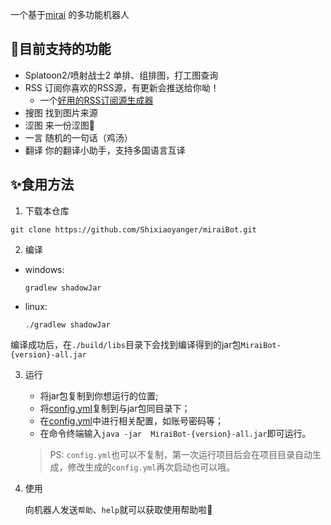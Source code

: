 一个基于[mirai](https://github.com/mamoe/mirai) 的多功能机器人

## 🌈目前支持的功能

- Splatoon2/喷射战士2  单排、组排图，打工图查询
- RSS   订阅你喜欢的RSS源，有更新会推送给你呦！
  - 一个[好用的RSS订阅源生成器](https://docs.rsshub.app/)
- 搜图  找到图片来源
- 涩图  来一份涩图🔞
- 一言  随机的一句话（鸡汤）
- 翻译  你的翻译小助手，支持多国语言互译

## ✨食用方法

1. 下载本仓库

```git clone https://github.com/Shixiaoyanger/miraiBot.git```

2. 编译
- windows:

    ```gradlew shadowJar```
    
- linux:

    ```./gradlew shadowJar```
    

编译成功后，在`./build/libs`目录下会找到编译得到的jar包`MiraiBot-{version}-all.jar`

3. 运行

   - 将jar包复制到你想运行的位置;
   - 将[config.yml](https://github.com/Shixiaoyanger/miraiBot/blob/master/config.yml)复制到与jar包同目录下；
   - 在[config.yml](https://github.com/Shixiaoyanger/miraiBot/blob/master/config.yml)中进行相关配置，如账号密码等；
   - 在命令终端输入`java -jar  MiraiBot-{version}-all.jar`即可运行。

   >  PS: `config.yml`也可以不复制，第一次运行项目后会在项目目录自动生成，修改生成的`config.yml`再次启动也可以哦。

4. 使用

   向机器人发送`帮助`、`help`就可以获取使用帮助啦🎉